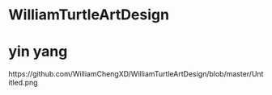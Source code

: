 # WilliamTurtleArtDesign

<h1>yin yang</h1>
<img>https://github.com/WilliamChengXD/WilliamTurtleArtDesign/blob/master/Untitled.png</img>
